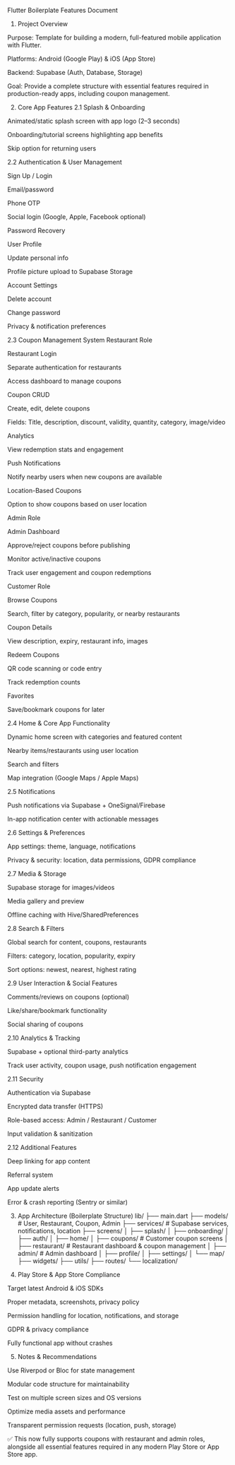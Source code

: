 Flutter Boilerplate Features Document
1. Project Overview

Purpose: Template for building a modern, full-featured mobile application with Flutter.

Platforms: Android (Google Play) & iOS (App Store)

Backend: Supabase (Auth, Database, Storage)

Goal: Provide a complete structure with essential features required in production-ready apps, including coupon management.

2. Core App Features
2.1 Splash & Onboarding

Animated/static splash screen with app logo (2–3 seconds)

Onboarding/tutorial screens highlighting app benefits

Skip option for returning users

2.2 Authentication & User Management

Sign Up / Login

Email/password

Phone OTP

Social login (Google, Apple, Facebook optional)

Password Recovery

User Profile

Update personal info

Profile picture upload to Supabase Storage

Account Settings

Delete account

Change password

Privacy & notification preferences

2.3 Coupon Management System
Restaurant Role

Restaurant Login

Separate authentication for restaurants

Access dashboard to manage coupons

Coupon CRUD

Create, edit, delete coupons

Fields: Title, description, discount, validity, quantity, category, image/video

Analytics

View redemption stats and engagement

Push Notifications

Notify nearby users when new coupons are available

Location-Based Coupons

Option to show coupons based on user location

Admin Role

Admin Dashboard

Approve/reject coupons before publishing

Monitor active/inactive coupons

Track user engagement and coupon redemptions

Customer Role

Browse Coupons

Search, filter by category, popularity, or nearby restaurants

Coupon Details

View description, expiry, restaurant info, images

Redeem Coupons

QR code scanning or code entry

Track redemption counts

Favorites

Save/bookmark coupons for later

2.4 Home & Core App Functionality

Dynamic home screen with categories and featured content

Nearby items/restaurants using user location

Search and filters

Map integration (Google Maps / Apple Maps)

2.5 Notifications

Push notifications via Supabase + OneSignal/Firebase

In-app notification center with actionable messages

2.6 Settings & Preferences

App settings: theme, language, notifications

Privacy & security: location, data permissions, GDPR compliance

2.7 Media & Storage

Supabase storage for images/videos

Media gallery and preview

Offline caching with Hive/SharedPreferences

2.8 Search & Filters

Global search for content, coupons, restaurants

Filters: category, location, popularity, expiry

Sort options: newest, nearest, highest rating

2.9 User Interaction & Social Features

Comments/reviews on coupons (optional)

Like/share/bookmark functionality

Social sharing of coupons

2.10 Analytics & Tracking

Supabase + optional third-party analytics

Track user activity, coupon usage, push notification engagement

2.11 Security

Authentication via Supabase

Encrypted data transfer (HTTPS)

Role-based access: Admin / Restaurant / Customer

Input validation & sanitization

2.12 Additional Features

Deep linking for app content

Referral system

App update alerts

Error & crash reporting (Sentry or similar)

3. App Architecture (Boilerplate Structure)
lib/
├── main.dart
├── models/                     # User, Restaurant, Coupon, Admin
├── services/                   # Supabase services, notifications, location
├── screens/
│   ├── splash/
│   ├── onboarding/
│   ├── auth/
│   ├── home/
│   ├── coupons/                # Customer coupon screens
│   ├── restaurant/             # Restaurant dashboard & coupon management
│   ├── admin/                  # Admin dashboard
│   ├── profile/
│   ├── settings/
│   └── map/
├── widgets/
├── utils/
├── routes/
└── localization/

4. Play Store & App Store Compliance

Target latest Android & iOS SDKs

Proper metadata, screenshots, privacy policy

Permission handling for location, notifications, and storage

GDPR & privacy compliance

Fully functional app without crashes

5. Notes & Recommendations

Use Riverpod or Bloc for state management

Modular code structure for maintainability

Test on multiple screen sizes and OS versions

Optimize media assets and performance

Transparent permission requests (location, push, storage)

✅ This now fully supports coupons with restaurant and admin roles, alongside all essential features required in any modern Play Store or App Store app.